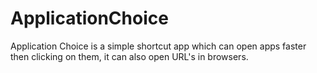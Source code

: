 # ApplicationChoice
Application Choice is a simple shortcut app which can open apps faster then clicking on them, it can also open URL's in browsers.
